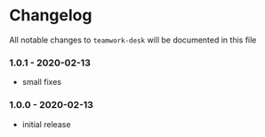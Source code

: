 # Changelog

All notable changes to `teamwork-desk` will be documented in this file

### 1.0.1 - 2020-02-13
- small fixes

### 1.0.0 - 2020-02-13
- initial release
